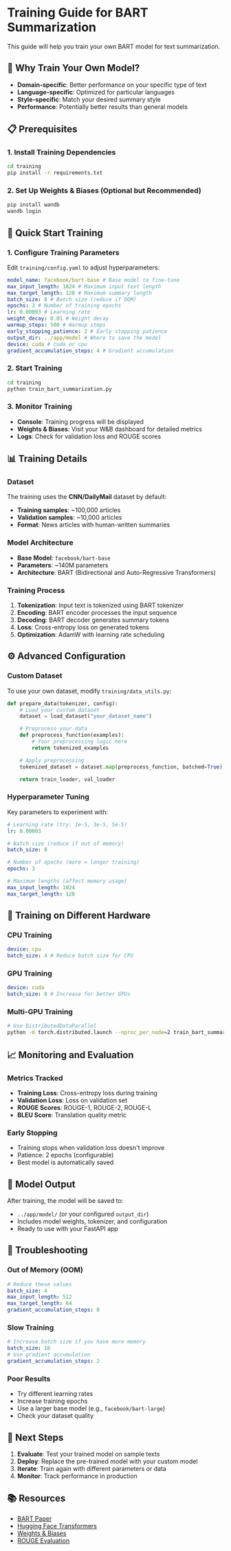 # Training Guide for BART Summarization

This guide will help you train your own BART model for text summarization.

## 🎯 Why Train Your Own Model?

- **Domain-specific**: Better performance on your specific type of text
- **Language-specific**: Optimized for particular languages
- **Style-specific**: Match your desired summary style
- **Performance**: Potentially better results than general models

## 📋 Prerequisites

### 1. Install Training Dependencies

```bash
cd training
pip install -r requirements.txt
```

### 2. Set Up Weights & Biases (Optional but Recommended)

```bash
pip install wandb
wandb login
```

## 🚀 Quick Start Training

### 1. Configure Training Parameters

Edit `training/config.yaml` to adjust hyperparameters:

```yaml
model_name: facebook/bart-base # Base model to fine-tune
max_input_length: 1024 # Maximum input text length
max_target_length: 128 # Maximum summary length
batch_size: 8 # Batch size (reduce if OOM)
epochs: 3 # Number of training epochs
lr: 0.00003 # Learning rate
weight_decay: 0.01 # Weight decay
warmup_steps: 500 # Warmup steps
early_stopping_patience: 2 # Early stopping patience
output_dir: ../app/model # Where to save the model
device: cuda # cuda or cpu
gradient_accumulation_steps: 4 # Gradient accumulation
```

### 2. Start Training

```bash
cd training
python train_bart_summarization.py
```

### 3. Monitor Training

- **Console**: Training progress will be displayed
- **Weights & Biases**: Visit your W&B dashboard for detailed metrics
- **Logs**: Check for validation loss and ROUGE scores

## 📊 Training Details

### Dataset

The training uses the **CNN/DailyMail** dataset by default:

- **Training samples**: ~100,000 articles
- **Validation samples**: ~10,000 articles
- **Format**: News articles with human-written summaries

### Model Architecture

- **Base Model**: `facebook/bart-base`
- **Parameters**: ~140M parameters
- **Architecture**: BART (Bidirectional and Auto-Regressive Transformers)

### Training Process

1. **Tokenization**: Input text is tokenized using BART tokenizer
2. **Encoding**: BART encoder processes the input sequence
3. **Decoding**: BART decoder generates summary tokens
4. **Loss**: Cross-entropy loss on generated tokens
5. **Optimization**: AdamW with learning rate scheduling

## ⚙️ Advanced Configuration

### Custom Dataset

To use your own dataset, modify `training/data_utils.py`:

```python
def prepare_data(tokenizer, config):
    # Load your custom dataset
    dataset = load_dataset("your_dataset_name")

    # Preprocess your data
    def preprocess_function(examples):
        # Your preprocessing logic here
        return tokenized_examples

    # Apply preprocessing
    tokenized_dataset = dataset.map(preprocess_function, batched=True)

    return train_loader, val_loader
```

### Hyperparameter Tuning

Key parameters to experiment with:

```yaml
# Learning rate (try: 1e-5, 3e-5, 5e-5)
lr: 0.00003

# Batch size (reduce if out of memory)
batch_size: 8

# Number of epochs (more = longer training)
epochs: 3

# Maximum lengths (affect memory usage)
max_input_length: 1024
max_target_length: 128
```

## 🔧 Training on Different Hardware

### CPU Training

```yaml
device: cpu
batch_size: 4 # Reduce batch size for CPU
```

### GPU Training

```yaml
device: cuda
batch_size: 8 # Increase for better GPUs
```

### Multi-GPU Training

```bash
# Use DistributedDataParallel
python -m torch.distributed.launch --nproc_per_node=2 train_bart_summarization.py
```

## 📈 Monitoring and Evaluation

### Metrics Tracked

- **Training Loss**: Cross-entropy loss during training
- **Validation Loss**: Loss on validation set
- **ROUGE Scores**: ROUGE-1, ROUGE-2, ROUGE-L
- **BLEU Score**: Translation quality metric

### Early Stopping

- Training stops when validation loss doesn't improve
- Patience: 2 epochs (configurable)
- Best model is automatically saved

## 💾 Model Output

After training, the model will be saved to:

- `../app/model/` (or your configured `output_dir`)
- Includes model weights, tokenizer, and configuration
- Ready to use with your FastAPI app

## 🚨 Troubleshooting

### Out of Memory (OOM)

```yaml
# Reduce these values
batch_size: 4
max_input_length: 512
max_target_length: 64
gradient_accumulation_steps: 8
```

### Slow Training

```yaml
# Increase batch size if you have more memory
batch_size: 16
# Use gradient accumulation
gradient_accumulation_steps: 2
```

### Poor Results

- Try different learning rates
- Increase training epochs
- Use a larger base model (e.g., `facebook/bart-large`)
- Check your dataset quality

## 🎯 Next Steps

1. **Evaluate**: Test your trained model on sample texts
2. **Deploy**: Replace the pre-trained model with your custom model
3. **Iterate**: Train again with different parameters or data
4. **Monitor**: Track performance in production

## 📚 Resources

- [BART Paper](https://arxiv.org/abs/1910.13461)
- [Hugging Face Transformers](https://huggingface.co/docs/transformers/)
- [Weights & Biases](https://wandb.ai/)
- [ROUGE Evaluation](<https://en.wikipedia.org/wiki/ROUGE_(metric)>)
